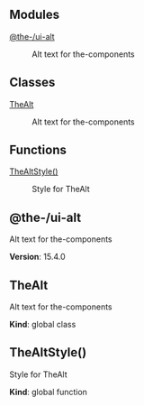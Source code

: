 <!--- Code generated by @the-/script-doc. DO NOT EDIT. -->

## Modules

<dl>
<dt><a href="#module_@the-/ui-alt">@the-/ui-alt</a></dt>
<dd><p>Alt text for the-components</p>
</dd>
</dl>

## Classes

<dl>
<dt><a href="#TheAlt">TheAlt</a></dt>
<dd><p>Alt text for the-components</p>
</dd>
</dl>

## Functions

<dl>
<dt><a href="#TheAltStyle">TheAltStyle()</a></dt>
<dd><p>Style for TheAlt</p>
</dd>
</dl>

<a name="module_@the-/ui-alt"></a>

## @the-/ui-alt
Alt text for the-components

**Version**: 15.4.0  
<a name="TheAlt"></a>

## TheAlt
Alt text for the-components

**Kind**: global class  
<a name="TheAltStyle"></a>

## TheAltStyle()
Style for TheAlt

**Kind**: global function
